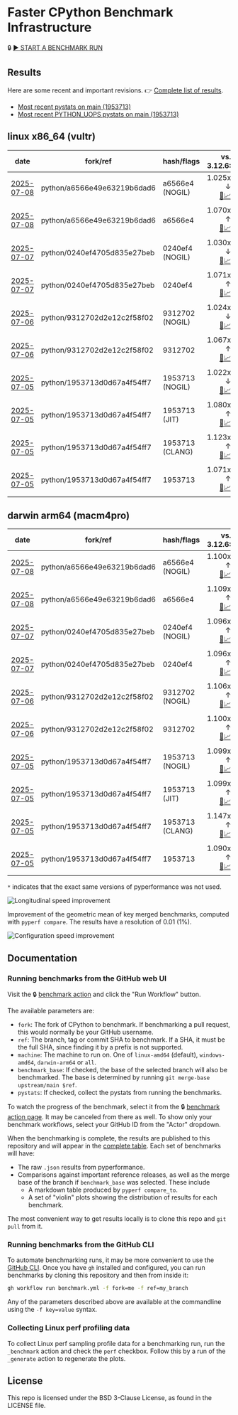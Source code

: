 # Faster CPython Benchmark Infrastructure

🔒 [▶️ START A BENCHMARK RUN](../../actions/workflows/benchmark.yml)

## Results

Here are some recent and important revisions. 👉 [Complete list of results](RESULTS.md).

<!-- START table -->
- [Most recent  pystats on main (1953713)](results/bm-20250705-3.15.0a0-1953713/bm-20250705-vultr-x86_64-python-1953713d0d67a4f54ff7-3.15.0a0-1953713-pystats.md)
- [Most recent PYTHON_UOPS pystats on main (1953713)](results/bm-20250705-3.15.0a0-1953713-PYTHON_UOPS/bm-20250705-vultr-x86_64-python-1953713d0d67a4f54ff7-3.15.0a0-1953713-pystats.md)

## linux x86_64 (vultr)
| date | fork/ref | hash/flags | vs. 3.12.6: | vs. 3.13.0rc2: | vs. base: |
| --- | --- | --- | ---: | ---: | ---: |
| [2025-07-08](results/bm-20250708-3.15.0a0-a6566e4-NOGIL) | python/a6566e49e63219b6dad6 | a6566e4 (NOGIL) | 1.025x ↓<br>[📄](results/bm-20250708-3.15.0a0-a6566e4-NOGIL/bm-20250708-vultr-x86_64-python-a6566e49e63219b6dad6-3.15.0a0-a6566e4-vs-3.12.6.md)[📈](results/bm-20250708-3.15.0a0-a6566e4-NOGIL/bm-20250708-vultr-x86_64-python-a6566e49e63219b6dad6-3.15.0a0-a6566e4-vs-3.12.6.svg) | 1.058x ↓<br>[📄](results/bm-20250708-3.15.0a0-a6566e4-NOGIL/bm-20250708-vultr-x86_64-python-a6566e49e63219b6dad6-3.15.0a0-a6566e4-vs-3.13.0rc2.md)[📈](results/bm-20250708-3.15.0a0-a6566e4-NOGIL/bm-20250708-vultr-x86_64-python-a6566e49e63219b6dad6-3.15.0a0-a6566e4-vs-3.13.0rc2.svg) | 1.094x ↓<br>[📄](results/bm-20250708-3.15.0a0-a6566e4-NOGIL/bm-20250708-vultr-x86_64-python-a6566e49e63219b6dad6-3.15.0a0-a6566e4-vs-base.md)[📈](results/bm-20250708-3.15.0a0-a6566e4-NOGIL/bm-20250708-vultr-x86_64-python-a6566e49e63219b6dad6-3.15.0a0-a6566e4-vs-base.svg)[🧠](results/bm-20250708-3.15.0a0-a6566e4-NOGIL/bm-20250708-vultr-x86_64-python-a6566e49e63219b6dad6-3.15.0a0-a6566e4-vs-base-mem.svg) |
| [2025-07-08](results/bm-20250708-3.15.0a0-a6566e4) | python/a6566e49e63219b6dad6 | a6566e4 | 1.070x ↑<br>[📄](results/bm-20250708-3.15.0a0-a6566e4/bm-20250708-vultr-x86_64-python-a6566e49e63219b6dad6-3.15.0a0-a6566e4-vs-3.12.6.md)[📈](results/bm-20250708-3.15.0a0-a6566e4/bm-20250708-vultr-x86_64-python-a6566e49e63219b6dad6-3.15.0a0-a6566e4-vs-3.12.6.svg) | 1.034x ↑<br>[📄](results/bm-20250708-3.15.0a0-a6566e4/bm-20250708-vultr-x86_64-python-a6566e49e63219b6dad6-3.15.0a0-a6566e4-vs-3.13.0rc2.md)[📈](results/bm-20250708-3.15.0a0-a6566e4/bm-20250708-vultr-x86_64-python-a6566e49e63219b6dad6-3.15.0a0-a6566e4-vs-3.13.0rc2.svg) |  |
| [2025-07-07](results/bm-20250707-3.15.0a0-0240ef4-NOGIL) | python/0240ef4705d835e27beb | 0240ef4 (NOGIL) | 1.030x ↓<br>[📄](results/bm-20250707-3.15.0a0-0240ef4-NOGIL/bm-20250707-vultr-x86_64-python-0240ef4705d835e27beb-3.15.0a0-0240ef4-vs-3.12.6.md)[📈](results/bm-20250707-3.15.0a0-0240ef4-NOGIL/bm-20250707-vultr-x86_64-python-0240ef4705d835e27beb-3.15.0a0-0240ef4-vs-3.12.6.svg) | 1.063x ↓<br>[📄](results/bm-20250707-3.15.0a0-0240ef4-NOGIL/bm-20250707-vultr-x86_64-python-0240ef4705d835e27beb-3.15.0a0-0240ef4-vs-3.13.0rc2.md)[📈](results/bm-20250707-3.15.0a0-0240ef4-NOGIL/bm-20250707-vultr-x86_64-python-0240ef4705d835e27beb-3.15.0a0-0240ef4-vs-3.13.0rc2.svg) | 1.099x ↓<br>[📄](results/bm-20250707-3.15.0a0-0240ef4-NOGIL/bm-20250707-vultr-x86_64-python-0240ef4705d835e27beb-3.15.0a0-0240ef4-vs-base.md)[📈](results/bm-20250707-3.15.0a0-0240ef4-NOGIL/bm-20250707-vultr-x86_64-python-0240ef4705d835e27beb-3.15.0a0-0240ef4-vs-base.svg)[🧠](results/bm-20250707-3.15.0a0-0240ef4-NOGIL/bm-20250707-vultr-x86_64-python-0240ef4705d835e27beb-3.15.0a0-0240ef4-vs-base-mem.svg) |
| [2025-07-07](results/bm-20250707-3.15.0a0-0240ef4) | python/0240ef4705d835e27beb | 0240ef4 | 1.071x ↑<br>[📄](results/bm-20250707-3.15.0a0-0240ef4/bm-20250707-vultr-x86_64-python-0240ef4705d835e27beb-3.15.0a0-0240ef4-vs-3.12.6.md)[📈](results/bm-20250707-3.15.0a0-0240ef4/bm-20250707-vultr-x86_64-python-0240ef4705d835e27beb-3.15.0a0-0240ef4-vs-3.12.6.svg) | 1.035x ↑<br>[📄](results/bm-20250707-3.15.0a0-0240ef4/bm-20250707-vultr-x86_64-python-0240ef4705d835e27beb-3.15.0a0-0240ef4-vs-3.13.0rc2.md)[📈](results/bm-20250707-3.15.0a0-0240ef4/bm-20250707-vultr-x86_64-python-0240ef4705d835e27beb-3.15.0a0-0240ef4-vs-3.13.0rc2.svg) |  |
| [2025-07-06](results/bm-20250706-3.15.0a0-9312702-NOGIL) | python/9312702d2e12c2f58f02 | 9312702 (NOGIL) | 1.024x ↓<br>[📄](results/bm-20250706-3.15.0a0-9312702-NOGIL/bm-20250706-vultr-x86_64-python-9312702d2e12c2f58f02-3.15.0a0-9312702-vs-3.12.6.md)[📈](results/bm-20250706-3.15.0a0-9312702-NOGIL/bm-20250706-vultr-x86_64-python-9312702d2e12c2f58f02-3.15.0a0-9312702-vs-3.12.6.svg) | 1.057x ↓<br>[📄](results/bm-20250706-3.15.0a0-9312702-NOGIL/bm-20250706-vultr-x86_64-python-9312702d2e12c2f58f02-3.15.0a0-9312702-vs-3.13.0rc2.md)[📈](results/bm-20250706-3.15.0a0-9312702-NOGIL/bm-20250706-vultr-x86_64-python-9312702d2e12c2f58f02-3.15.0a0-9312702-vs-3.13.0rc2.svg) | 1.090x ↓<br>[📄](results/bm-20250706-3.15.0a0-9312702-NOGIL/bm-20250706-vultr-x86_64-python-9312702d2e12c2f58f02-3.15.0a0-9312702-vs-base.md)[📈](results/bm-20250706-3.15.0a0-9312702-NOGIL/bm-20250706-vultr-x86_64-python-9312702d2e12c2f58f02-3.15.0a0-9312702-vs-base.svg)[🧠](results/bm-20250706-3.15.0a0-9312702-NOGIL/bm-20250706-vultr-x86_64-python-9312702d2e12c2f58f02-3.15.0a0-9312702-vs-base-mem.svg) |
| [2025-07-06](results/bm-20250706-3.15.0a0-9312702) | python/9312702d2e12c2f58f02 | 9312702 | 1.067x ↑<br>[📄](results/bm-20250706-3.15.0a0-9312702/bm-20250706-vultr-x86_64-python-9312702d2e12c2f58f02-3.15.0a0-9312702-vs-3.12.6.md)[📈](results/bm-20250706-3.15.0a0-9312702/bm-20250706-vultr-x86_64-python-9312702d2e12c2f58f02-3.15.0a0-9312702-vs-3.12.6.svg) | 1.031x ↑<br>[📄](results/bm-20250706-3.15.0a0-9312702/bm-20250706-vultr-x86_64-python-9312702d2e12c2f58f02-3.15.0a0-9312702-vs-3.13.0rc2.md)[📈](results/bm-20250706-3.15.0a0-9312702/bm-20250706-vultr-x86_64-python-9312702d2e12c2f58f02-3.15.0a0-9312702-vs-3.13.0rc2.svg) |  |
| [2025-07-05](results/bm-20250705-3.15.0a0-1953713-NOGIL) | python/1953713d0d67a4f54ff7 | 1953713 (NOGIL) | 1.022x ↓<br>[📄](results/bm-20250705-3.15.0a0-1953713-NOGIL/bm-20250705-vultr-x86_64-python-1953713d0d67a4f54ff7-3.15.0a0-1953713-vs-3.12.6.md)[📈](results/bm-20250705-3.15.0a0-1953713-NOGIL/bm-20250705-vultr-x86_64-python-1953713d0d67a4f54ff7-3.15.0a0-1953713-vs-3.12.6.svg) | 1.055x ↓<br>[📄](results/bm-20250705-3.15.0a0-1953713-NOGIL/bm-20250705-vultr-x86_64-python-1953713d0d67a4f54ff7-3.15.0a0-1953713-vs-3.13.0rc2.md)[📈](results/bm-20250705-3.15.0a0-1953713-NOGIL/bm-20250705-vultr-x86_64-python-1953713d0d67a4f54ff7-3.15.0a0-1953713-vs-3.13.0rc2.svg) | 1.093x ↓<br>[📄](results/bm-20250705-3.15.0a0-1953713-NOGIL/bm-20250705-vultr-x86_64-python-1953713d0d67a4f54ff7-3.15.0a0-1953713-vs-base.md)[📈](results/bm-20250705-3.15.0a0-1953713-NOGIL/bm-20250705-vultr-x86_64-python-1953713d0d67a4f54ff7-3.15.0a0-1953713-vs-base.svg)[🧠](results/bm-20250705-3.15.0a0-1953713-NOGIL/bm-20250705-vultr-x86_64-python-1953713d0d67a4f54ff7-3.15.0a0-1953713-vs-base-mem.svg) |
| [2025-07-05](results/bm-20250705-3.15.0a0-1953713-JIT) | python/1953713d0d67a4f54ff7 | 1953713 (JIT) | 1.080x ↑<br>[📄](results/bm-20250705-3.15.0a0-1953713-JIT/bm-20250705-vultr-x86_64-python-1953713d0d67a4f54ff7-3.15.0a0-1953713-vs-3.12.6.md)[📈](results/bm-20250705-3.15.0a0-1953713-JIT/bm-20250705-vultr-x86_64-python-1953713d0d67a4f54ff7-3.15.0a0-1953713-vs-3.12.6.svg) | 1.044x ↑<br>[📄](results/bm-20250705-3.15.0a0-1953713-JIT/bm-20250705-vultr-x86_64-python-1953713d0d67a4f54ff7-3.15.0a0-1953713-vs-3.13.0rc2.md)[📈](results/bm-20250705-3.15.0a0-1953713-JIT/bm-20250705-vultr-x86_64-python-1953713d0d67a4f54ff7-3.15.0a0-1953713-vs-3.13.0rc2.svg) | 1.007x ↑<br>[📄](results/bm-20250705-3.15.0a0-1953713-JIT/bm-20250705-vultr-x86_64-python-1953713d0d67a4f54ff7-3.15.0a0-1953713-vs-base.md)[📈](results/bm-20250705-3.15.0a0-1953713-JIT/bm-20250705-vultr-x86_64-python-1953713d0d67a4f54ff7-3.15.0a0-1953713-vs-base.svg)[🧠](results/bm-20250705-3.15.0a0-1953713-JIT/bm-20250705-vultr-x86_64-python-1953713d0d67a4f54ff7-3.15.0a0-1953713-vs-base-mem.svg) |
| [2025-07-05](results/bm-20250705-3.15.0a0-1953713-CLANG) | python/1953713d0d67a4f54ff7 | 1953713 (CLANG) | 1.123x ↑<br>[📄](results/bm-20250705-3.15.0a0-1953713-CLANG/bm-20250705-vultr-x86_64-python-1953713d0d67a4f54ff7-3.15.0a0-1953713-vs-3.12.6.md)[📈](results/bm-20250705-3.15.0a0-1953713-CLANG/bm-20250705-vultr-x86_64-python-1953713d0d67a4f54ff7-3.15.0a0-1953713-vs-3.12.6.svg) | 1.086x ↑<br>[📄](results/bm-20250705-3.15.0a0-1953713-CLANG/bm-20250705-vultr-x86_64-python-1953713d0d67a4f54ff7-3.15.0a0-1953713-vs-3.13.0rc2.md)[📈](results/bm-20250705-3.15.0a0-1953713-CLANG/bm-20250705-vultr-x86_64-python-1953713d0d67a4f54ff7-3.15.0a0-1953713-vs-3.13.0rc2.svg) | 1.045x ↑<br>[📄](results/bm-20250705-3.15.0a0-1953713-CLANG/bm-20250705-vultr-x86_64-python-1953713d0d67a4f54ff7-3.15.0a0-1953713-vs-base.md)[📈](results/bm-20250705-3.15.0a0-1953713-CLANG/bm-20250705-vultr-x86_64-python-1953713d0d67a4f54ff7-3.15.0a0-1953713-vs-base.svg)[🧠](results/bm-20250705-3.15.0a0-1953713-CLANG/bm-20250705-vultr-x86_64-python-1953713d0d67a4f54ff7-3.15.0a0-1953713-vs-base-mem.svg) |
| [2025-07-05](results/bm-20250705-3.15.0a0-1953713) | python/1953713d0d67a4f54ff7 | 1953713 | 1.071x ↑<br>[📄](results/bm-20250705-3.15.0a0-1953713/bm-20250705-vultr-x86_64-python-1953713d0d67a4f54ff7-3.15.0a0-1953713-vs-3.12.6.md)[📈](results/bm-20250705-3.15.0a0-1953713/bm-20250705-vultr-x86_64-python-1953713d0d67a4f54ff7-3.15.0a0-1953713-vs-3.12.6.svg) | 1.036x ↑<br>[📄](results/bm-20250705-3.15.0a0-1953713/bm-20250705-vultr-x86_64-python-1953713d0d67a4f54ff7-3.15.0a0-1953713-vs-3.13.0rc2.md)[📈](results/bm-20250705-3.15.0a0-1953713/bm-20250705-vultr-x86_64-python-1953713d0d67a4f54ff7-3.15.0a0-1953713-vs-3.13.0rc2.svg) |  |

## darwin arm64 (macm4pro)
| date | fork/ref | hash/flags | vs. 3.12.6: | vs. 3.13.0rc2: | vs. base: |
| --- | --- | --- | ---: | ---: | ---: |
| [2025-07-08](results/bm-20250708-3.15.0a0-a6566e4-NOGIL) | python/a6566e49e63219b6dad6 | a6566e4 (NOGIL) | 1.100x ↑<br>[📄](results/bm-20250708-3.15.0a0-a6566e4-NOGIL/bm-20250708-macm4pro-arm64-python-a6566e49e63219b6dad6-3.15.0a0-a6566e4-vs-3.12.6.md)[📈](results/bm-20250708-3.15.0a0-a6566e4-NOGIL/bm-20250708-macm4pro-arm64-python-a6566e49e63219b6dad6-3.15.0a0-a6566e4-vs-3.12.6.svg) | 1.020x ↑<br>[📄](results/bm-20250708-3.15.0a0-a6566e4-NOGIL/bm-20250708-macm4pro-arm64-python-a6566e49e63219b6dad6-3.15.0a0-a6566e4-vs-3.13.0rc2.md)[📈](results/bm-20250708-3.15.0a0-a6566e4-NOGIL/bm-20250708-macm4pro-arm64-python-a6566e49e63219b6dad6-3.15.0a0-a6566e4-vs-3.13.0rc2.svg) | 1.010x ↓<br>[📄](results/bm-20250708-3.15.0a0-a6566e4-NOGIL/bm-20250708-macm4pro-arm64-python-a6566e49e63219b6dad6-3.15.0a0-a6566e4-vs-base.md)[📈](results/bm-20250708-3.15.0a0-a6566e4-NOGIL/bm-20250708-macm4pro-arm64-python-a6566e49e63219b6dad6-3.15.0a0-a6566e4-vs-base.svg)[🧠](results/bm-20250708-3.15.0a0-a6566e4-NOGIL/bm-20250708-macm4pro-arm64-python-a6566e49e63219b6dad6-3.15.0a0-a6566e4-vs-base-mem.svg) |
| [2025-07-08](results/bm-20250708-3.15.0a0-a6566e4) | python/a6566e49e63219b6dad6 | a6566e4 | 1.109x ↑<br>[📄](results/bm-20250708-3.15.0a0-a6566e4/bm-20250708-macm4pro-arm64-python-a6566e49e63219b6dad6-3.15.0a0-a6566e4-vs-3.12.6.md)[📈](results/bm-20250708-3.15.0a0-a6566e4/bm-20250708-macm4pro-arm64-python-a6566e49e63219b6dad6-3.15.0a0-a6566e4-vs-3.12.6.svg) | 1.028x ↑<br>[📄](results/bm-20250708-3.15.0a0-a6566e4/bm-20250708-macm4pro-arm64-python-a6566e49e63219b6dad6-3.15.0a0-a6566e4-vs-3.13.0rc2.md)[📈](results/bm-20250708-3.15.0a0-a6566e4/bm-20250708-macm4pro-arm64-python-a6566e49e63219b6dad6-3.15.0a0-a6566e4-vs-3.13.0rc2.svg) |  |
| [2025-07-07](results/bm-20250707-3.15.0a0-0240ef4-NOGIL) | python/0240ef4705d835e27beb | 0240ef4 (NOGIL) | 1.096x ↑<br>[📄](results/bm-20250707-3.15.0a0-0240ef4-NOGIL/bm-20250707-macm4pro-arm64-python-0240ef4705d835e27beb-3.15.0a0-0240ef4-vs-3.12.6.md)[📈](results/bm-20250707-3.15.0a0-0240ef4-NOGIL/bm-20250707-macm4pro-arm64-python-0240ef4705d835e27beb-3.15.0a0-0240ef4-vs-3.12.6.svg) | 1.017x ↑<br>[📄](results/bm-20250707-3.15.0a0-0240ef4-NOGIL/bm-20250707-macm4pro-arm64-python-0240ef4705d835e27beb-3.15.0a0-0240ef4-vs-3.13.0rc2.md)[📈](results/bm-20250707-3.15.0a0-0240ef4-NOGIL/bm-20250707-macm4pro-arm64-python-0240ef4705d835e27beb-3.15.0a0-0240ef4-vs-3.13.0rc2.svg) | 1.001x ↓<br>[📄](results/bm-20250707-3.15.0a0-0240ef4-NOGIL/bm-20250707-macm4pro-arm64-python-0240ef4705d835e27beb-3.15.0a0-0240ef4-vs-base.md)[📈](results/bm-20250707-3.15.0a0-0240ef4-NOGIL/bm-20250707-macm4pro-arm64-python-0240ef4705d835e27beb-3.15.0a0-0240ef4-vs-base.svg)[🧠](results/bm-20250707-3.15.0a0-0240ef4-NOGIL/bm-20250707-macm4pro-arm64-python-0240ef4705d835e27beb-3.15.0a0-0240ef4-vs-base-mem.svg) |
| [2025-07-07](results/bm-20250707-3.15.0a0-0240ef4) | python/0240ef4705d835e27beb | 0240ef4 | 1.096x ↑<br>[📄](results/bm-20250707-3.15.0a0-0240ef4/bm-20250707-macm4pro-arm64-python-0240ef4705d835e27beb-3.15.0a0-0240ef4-vs-3.12.6.md)[📈](results/bm-20250707-3.15.0a0-0240ef4/bm-20250707-macm4pro-arm64-python-0240ef4705d835e27beb-3.15.0a0-0240ef4-vs-3.12.6.svg) | 1.016x ↑<br>[📄](results/bm-20250707-3.15.0a0-0240ef4/bm-20250707-macm4pro-arm64-python-0240ef4705d835e27beb-3.15.0a0-0240ef4-vs-3.13.0rc2.md)[📈](results/bm-20250707-3.15.0a0-0240ef4/bm-20250707-macm4pro-arm64-python-0240ef4705d835e27beb-3.15.0a0-0240ef4-vs-3.13.0rc2.svg) |  |
| [2025-07-06](results/bm-20250706-3.15.0a0-9312702-NOGIL) | python/9312702d2e12c2f58f02 | 9312702 (NOGIL) | 1.106x ↑<br>[📄](results/bm-20250706-3.15.0a0-9312702-NOGIL/bm-20250706-macm4pro-arm64-python-9312702d2e12c2f58f02-3.15.0a0-9312702-vs-3.12.6.md)[📈](results/bm-20250706-3.15.0a0-9312702-NOGIL/bm-20250706-macm4pro-arm64-python-9312702d2e12c2f58f02-3.15.0a0-9312702-vs-3.12.6.svg) | 1.026x ↑<br>[📄](results/bm-20250706-3.15.0a0-9312702-NOGIL/bm-20250706-macm4pro-arm64-python-9312702d2e12c2f58f02-3.15.0a0-9312702-vs-3.13.0rc2.md)[📈](results/bm-20250706-3.15.0a0-9312702-NOGIL/bm-20250706-macm4pro-arm64-python-9312702d2e12c2f58f02-3.15.0a0-9312702-vs-3.13.0rc2.svg) | 1.004x ↑<br>[📄](results/bm-20250706-3.15.0a0-9312702-NOGIL/bm-20250706-macm4pro-arm64-python-9312702d2e12c2f58f02-3.15.0a0-9312702-vs-base.md)[📈](results/bm-20250706-3.15.0a0-9312702-NOGIL/bm-20250706-macm4pro-arm64-python-9312702d2e12c2f58f02-3.15.0a0-9312702-vs-base.svg)[🧠](results/bm-20250706-3.15.0a0-9312702-NOGIL/bm-20250706-macm4pro-arm64-python-9312702d2e12c2f58f02-3.15.0a0-9312702-vs-base-mem.svg) |
| [2025-07-06](results/bm-20250706-3.15.0a0-9312702) | python/9312702d2e12c2f58f02 | 9312702 | 1.100x ↑<br>[📄](results/bm-20250706-3.15.0a0-9312702/bm-20250706-macm4pro-arm64-python-9312702d2e12c2f58f02-3.15.0a0-9312702-vs-3.12.6.md)[📈](results/bm-20250706-3.15.0a0-9312702/bm-20250706-macm4pro-arm64-python-9312702d2e12c2f58f02-3.15.0a0-9312702-vs-3.12.6.svg) | 1.020x ↑<br>[📄](results/bm-20250706-3.15.0a0-9312702/bm-20250706-macm4pro-arm64-python-9312702d2e12c2f58f02-3.15.0a0-9312702-vs-3.13.0rc2.md)[📈](results/bm-20250706-3.15.0a0-9312702/bm-20250706-macm4pro-arm64-python-9312702d2e12c2f58f02-3.15.0a0-9312702-vs-3.13.0rc2.svg) |  |
| [2025-07-05](results/bm-20250705-3.15.0a0-1953713-NOGIL) | python/1953713d0d67a4f54ff7 | 1953713 (NOGIL) | 1.099x ↑<br>[📄](results/bm-20250705-3.15.0a0-1953713-NOGIL/bm-20250705-macm4pro-arm64-python-1953713d0d67a4f54ff7-3.15.0a0-1953713-vs-3.12.6.md)[📈](results/bm-20250705-3.15.0a0-1953713-NOGIL/bm-20250705-macm4pro-arm64-python-1953713d0d67a4f54ff7-3.15.0a0-1953713-vs-3.12.6.svg) | 1.019x ↑<br>[📄](results/bm-20250705-3.15.0a0-1953713-NOGIL/bm-20250705-macm4pro-arm64-python-1953713d0d67a4f54ff7-3.15.0a0-1953713-vs-3.13.0rc2.md)[📈](results/bm-20250705-3.15.0a0-1953713-NOGIL/bm-20250705-macm4pro-arm64-python-1953713d0d67a4f54ff7-3.15.0a0-1953713-vs-3.13.0rc2.svg) | 1.008x ↑<br>[📄](results/bm-20250705-3.15.0a0-1953713-NOGIL/bm-20250705-macm4pro-arm64-python-1953713d0d67a4f54ff7-3.15.0a0-1953713-vs-base.md)[📈](results/bm-20250705-3.15.0a0-1953713-NOGIL/bm-20250705-macm4pro-arm64-python-1953713d0d67a4f54ff7-3.15.0a0-1953713-vs-base.svg)[🧠](results/bm-20250705-3.15.0a0-1953713-NOGIL/bm-20250705-macm4pro-arm64-python-1953713d0d67a4f54ff7-3.15.0a0-1953713-vs-base-mem.svg) |
| [2025-07-05](results/bm-20250705-3.15.0a0-1953713-JIT) | python/1953713d0d67a4f54ff7 | 1953713 (JIT) | 1.099x ↑<br>[📄](results/bm-20250705-3.15.0a0-1953713-JIT/bm-20250705-macm4pro-arm64-python-1953713d0d67a4f54ff7-3.15.0a0-1953713-vs-3.12.6.md)[📈](results/bm-20250705-3.15.0a0-1953713-JIT/bm-20250705-macm4pro-arm64-python-1953713d0d67a4f54ff7-3.15.0a0-1953713-vs-3.12.6.svg) | 1.020x ↑<br>[📄](results/bm-20250705-3.15.0a0-1953713-JIT/bm-20250705-macm4pro-arm64-python-1953713d0d67a4f54ff7-3.15.0a0-1953713-vs-3.13.0rc2.md)[📈](results/bm-20250705-3.15.0a0-1953713-JIT/bm-20250705-macm4pro-arm64-python-1953713d0d67a4f54ff7-3.15.0a0-1953713-vs-3.13.0rc2.svg) | 1.009x ↑<br>[📄](results/bm-20250705-3.15.0a0-1953713-JIT/bm-20250705-macm4pro-arm64-python-1953713d0d67a4f54ff7-3.15.0a0-1953713-vs-base.md)[📈](results/bm-20250705-3.15.0a0-1953713-JIT/bm-20250705-macm4pro-arm64-python-1953713d0d67a4f54ff7-3.15.0a0-1953713-vs-base.svg)[🧠](results/bm-20250705-3.15.0a0-1953713-JIT/bm-20250705-macm4pro-arm64-python-1953713d0d67a4f54ff7-3.15.0a0-1953713-vs-base-mem.svg) |
| [2025-07-05](results/bm-20250705-3.15.0a0-1953713-CLANG) | python/1953713d0d67a4f54ff7 | 1953713 (CLANG) | 1.147x ↑<br>[📄](results/bm-20250705-3.15.0a0-1953713-CLANG/bm-20250705-macm4pro-arm64-python-1953713d0d67a4f54ff7-3.15.0a0-1953713-vs-3.12.6.md)[📈](results/bm-20250705-3.15.0a0-1953713-CLANG/bm-20250705-macm4pro-arm64-python-1953713d0d67a4f54ff7-3.15.0a0-1953713-vs-3.12.6.svg) | 1.063x ↑<br>[📄](results/bm-20250705-3.15.0a0-1953713-CLANG/bm-20250705-macm4pro-arm64-python-1953713d0d67a4f54ff7-3.15.0a0-1953713-vs-3.13.0rc2.md)[📈](results/bm-20250705-3.15.0a0-1953713-CLANG/bm-20250705-macm4pro-arm64-python-1953713d0d67a4f54ff7-3.15.0a0-1953713-vs-3.13.0rc2.svg) | 1.055x ↑<br>[📄](results/bm-20250705-3.15.0a0-1953713-CLANG/bm-20250705-macm4pro-arm64-python-1953713d0d67a4f54ff7-3.15.0a0-1953713-vs-base.md)[📈](results/bm-20250705-3.15.0a0-1953713-CLANG/bm-20250705-macm4pro-arm64-python-1953713d0d67a4f54ff7-3.15.0a0-1953713-vs-base.svg)[🧠](results/bm-20250705-3.15.0a0-1953713-CLANG/bm-20250705-macm4pro-arm64-python-1953713d0d67a4f54ff7-3.15.0a0-1953713-vs-base-mem.svg) |
| [2025-07-05](results/bm-20250705-3.15.0a0-1953713) | python/1953713d0d67a4f54ff7 | 1953713 | 1.090x ↑<br>[📄](results/bm-20250705-3.15.0a0-1953713/bm-20250705-macm4pro-arm64-python-1953713d0d67a4f54ff7-3.15.0a0-1953713-vs-3.12.6.md)[📈](results/bm-20250705-3.15.0a0-1953713/bm-20250705-macm4pro-arm64-python-1953713d0d67a4f54ff7-3.15.0a0-1953713-vs-3.12.6.svg) | 1.011x ↑<br>[📄](results/bm-20250705-3.15.0a0-1953713/bm-20250705-macm4pro-arm64-python-1953713d0d67a4f54ff7-3.15.0a0-1953713-vs-3.13.0rc2.md)[📈](results/bm-20250705-3.15.0a0-1953713/bm-20250705-macm4pro-arm64-python-1953713d0d67a4f54ff7-3.15.0a0-1953713-vs-3.13.0rc2.svg) |  |


<!-- END table -->

`*` indicates that the exact same versions of pyperformance was not used.

![Longitudinal speed improvement](/longitudinal.svg)

Improvement of the geometric mean of key merged benchmarks, computed with `pyperf compare`.
The results have a resolution of 0.01 (1%).

![Configuration speed improvement](/configs.svg)

## Documentation

### Running benchmarks from the GitHub web UI

Visit the 🔒 [benchmark action](../../actions/workflows/benchmark.yml) and click the "Run Workflow" button.

The available parameters are:

- `fork`: The fork of CPython to benchmark.
  If benchmarking a pull request, this would normally be your GitHub username.
- `ref`: The branch, tag or commit SHA to benchmark.
  If a SHA, it must be the full SHA, since finding it by a prefix is not supported.
- `machine`: The machine to run on.
  One of `linux-amd64` (default), `windows-amd64`, `darwin-arm64` or `all`.
- `benchmark_base`: If checked, the base of the selected branch will also be benchmarked.
  The base is determined by running `git merge-base upstream/main $ref`.
- `pystats`: If checked, collect the pystats from running the benchmarks.

To watch the progress of the benchmark, select it from the 🔒 [benchmark action page](../../actions/workflows/benchmark.yml).
It may be canceled from there as well.
To show only your benchmark workflows, select your GitHub ID from the "Actor" dropdown.

When the benchmarking is complete, the results are published to this repository and will appear in the [complete table](RESULTS.md).
Each set of benchmarks will have:

- The raw `.json` results from pyperformance.
- Comparisons against important reference releases, as well as the merge base of the branch if `benchmark_base` was selected. These include
  - A markdown table produced by `pyperf compare_to`.
  - A set of "violin" plots showing the distribution of results for each benchmark.

The most convenient way to get results locally is to clone this repo and `git pull` from it.

### Running benchmarks from the GitHub CLI

To automate benchmarking runs, it may be more convenient to use the [GitHub CLI](https://cli.github.com/).
Once you have `gh` installed and configured, you can run benchmarks by cloning this repository and then from inside it:

```bash session
gh workflow run benchmark.yml -f fork=me -f ref=my_branch
```

Any of the parameters described above are available at the commandline using the `-f key=value` syntax.

### Collecting Linux perf profiling data

To collect Linux perf sampling profile data for a benchmarking run, run the `_benchmark` action and check the `perf` checkbox.
Follow this by a run of the `_generate` action to regenerate the plots.

## License

This repo is licensed under the BSD 3-Clause License, as found in the LICENSE file.
